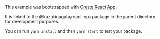 This example was bootstrapped with [Create React App](https://github.com/facebook/create-react-app).

It is linked to the @kazukinagata/react-nps package in the parent directory for development purposes.

You can run `yarn install` and then `yarn start` to test your package.
